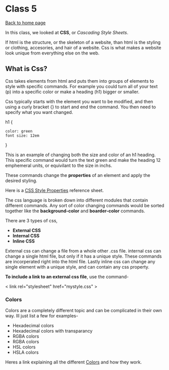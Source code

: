 # Class 5

[Back to home page](../README.md)

In this class, we looked at **CSS**, or *Cascading Style Sheets*.

If html is the structure, or the skeleton of a website, than html is the styling or clothing, accesories, and hair of a website. Css is what makes a website look unique from everything else on the web.

## What is Css?

Css takes elements from html and puts them into groups of elements to style with specific commands. For example you could turn all of your text (p) into a specific color or make a heading (h1) bigger or smaller. 

Css typically starts with the element you want to be modified, and then using a curly bracket {} to start and end the command. You then need to specify what you want changed.

h1 {

    color: green
    font size: 12em

}

This is an example of changing both the size and color of an h1 heading. This specific command would turn the text green and make the heading 12 emphemeral units, or equivilant to the size in inchs.

These commands change the **properties** of an element and apply the desired styling.

Here is a [CSS Style Properties](https://developer.mozilla.org/en-US/docs/Web/CSS/Reference) reference sheet.

The css language is broken down into different modules that contain different commands. Any sort of color changing commands would be sorted together like the **background-color** and **boarder-color** commands.

There are 3 types of css,

- **External CSS**
- **Internal CSS**
- **Inline CSS**

External css can change a file from a whole other .css file. internal css can change a single html file, but only if it has a unique style. These commands are incorperated right into the html file. Lastly inline css can change any single element with a unique style, and can contain any css property.

**To include a link to an external css file**, use the command-

< link rel="stylesheet" href="mystyle.css" >

### Colors

Colors are a completely different topic and can be complicated in their own way. Ill just list a few for examples-

- Hexadecimal colors
- Hexadecimal colors with transparancy
- RGBA colors
- RGBA colors
- HSL colors
- HSLA colors

Heres a link explaining all the different [Colors](https://www.w3schools.com/cssref/css_colors_legal.asp) and how they work.